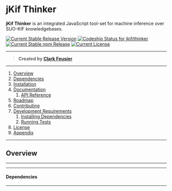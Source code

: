 # jKif Thinker

**jKif Thinker** is an integrated JavaScript tool-set for machine inference over SUO-KIF knowledgebases.

[ ![Current Stable Release Version](https://img.shields.io/badge/version-1.0.0-blue.svg)](https://github.com/jkif/thinker/releases)
[ ![Codeship Status for jkif/thinker](https://img.shields.io/badge/build-passing-brightgreen.svg)](https://codeship.com/projects/124475/)
[ ![Current Stable npm Release](https://img.shields.io/badge/npm-install%20jkif--thinker-lightgrey.svg)](https://www.npmjs.com/package/jkif-thinker)
[ ![Current License](https://img.shields.io/badge/License-MIT-blue.svg)](LICENSE)

---

> **Created by [Clark Feusier](http://clarkfeusier.com/pages/about)**

---

1. [Overview](#overview)
1. [Dependencies](#dependencies)
1. [Installation](#installation)
1. [Documentation](#documentation)
    1. [API Reference](#api-reference)
1. [Roadmap](#roadmap)
1. [Contributing](#contributing-to-jkif-thinker)
1. [Development Requirements](#development-requirements)
    1. [Installing Dependencies](#installing-dependencies)
    1. [Running Tests](#running-tests)
1. [License](#license)
1. [Appendix](#appendix)

---

## Overview

<!-- The **jKif Parser** facilitates the transmission and growth of formal knowledge by providing JavaScript access to the vast stores of open SUO-KIF ontologies and factbases.

**Formal knowledge** is good for computers because it can be ***inferred over*** to generate new knowledge, with guaranteed consistency, given consistent input. Such guarantee cannot be made when reasoning over informal taxonomies constructed in RDF/OWL/AIF+, resulting in near uselessness for machine learning purposes.

**SUO-KIF** is used to symbolize large, formal, open ontologies and factbases like SUMO and MILO. Also, it is easy to **write** your own domain-specific facts or ontologies in SUO-KIF.

However, access to said open ontologies and factbases is restricted because there are *few quality open-source parsers of SUO-KIF*.

Enter the **jKif Parser** &mdash; providing simple JavaScript access to SUO-KIF, and thus, providing JavaScript access to the formal ontologies and factbases written in SUO-KIF. -->

---

<!-- To learn more about knowledge representation, SUO-KIF, formal ontology, SUMO, Jison, or parsers, please explore the [appendix](#appendix). -->

---

#### Dependencies

<!-- - [Jison](http://zaach.github.io/jison/docs/) &mdash; generates LALR(1) parser
- [Bluebird](https://github.com/petkaantonov/bluebird) &mdash; creates a Promise-interface for parser methods
- [JSONFile](https://www.npmjs.com/package/jsonfile) &mdash; writes parser output to file in formatted JSON -->

---

<!-- ## Installation

**jKif Parser** is available as an npm package.

***Install module from command-line***

```sh
npm install jkif-parser
```

***Require module for use in desired file***

```js
var jkParser = require('jkif-parser');
```

---

## Documentation

### *jKif Parser*

This object provides an object-oriented API for parsing SUO-KIF into JavaScript, as well as utility methods for handling the parsed output.

```js
var Parser = require('jkif-parser');
```

### API Reference

- [**`parse`**](#parse)
- [**`parseFile`**](#parseFile)
- [**`parseFileP`**](#parseFileP)
- [**`writeParsedToFile`**](#writeParsedToFile)
- [**`writeParsedToFileP`**](#writeParsedToFileP)

#### parse

#### `parse(suoKif: string): KIFNode<T>`

Synchronously parses string of SUO-KIF into an Abstract Syntax Tree represented by a JavaScript `KIFNode`.

```js
Parser.parse('(instance ?FIDDLE Dog)');

// Output JavaScript AST
{
  type: 'KIFNode',
  locationData: {
    first_line: 1,
    last_line: 1,
    first_column: 0,
    last_column: 22
  },
  expressions: [
    {
      type: 'RelSentNode',
      locationData: { ... },
      constant: {
        type: 'WordNode',
        locationData: { ... },
        word: 'instance'
      },
      argumentList: [
        {
          type: 'VariableNode',
          locationData: { ... },
          variableType: 'IND',
          variableName: 'FIDDLE'
        },
        {
          type: 'WordNode',
          locationData: { ... },
          word: 'Dog'
        }
      ]
    }
  ]
}
```

#### parseFile

#### `parseFile(filePath: string, cb: function): void`

Asynchronously parses a file of SUO-KIF into an Abstract Syntax Tree represented by a JavaScript `KIFNode`, which is then passed to the callback function on invocation.

The callback function will receive two arguments &mdash; an `error` and a `KIFNode` (an AST of the parsed file). The `error` will be null if the parsing was successful.

```js
Parser.parseFile('filePathToSomeSUOKIF', function(error, kifNode) {
  if (!error) {
    // do something with the kifNode AST
  }
});
```

**N.B.** &mdash; this is a side-effect function, which returns `undefined`.

#### parseFileP

#### `parseFileP(filePath: string): Promise<T>`

Asynchronously parses a file of SUO-KIF into an Abstract Syntax Tree represented by a JavaScript `KIFNode`, which is then used as the resolution of the `parseFileP` promise.

To access the output of the parsing, register a `then` handler on the promise.

If the parsing fails, the error can be handled by registering a `catch` handler on the promise.

```js
Parser.parseFileP('filePathToSomeSUOKIF').then(function(kifNode) {
  // do something with the kifNode AST
}).catch(function(error) {
  // do something with the error if the parsing fails
});
```

#### writeParsedToFile

#### `writeParsedToFile(filePath: string, parsed: KIFNode, cb: function): void`

Asynchronously writes *parsed* SUO-KIF to a file, invoking the supplied callback function with the results of the write operation.

The callback function will receive one argument &mdash; an `error`. The `error` will be null if the parsing was successful.

```js
var kifString = '(exists (?FIDDLE ?CLARK)
                    (and
                      (instance ?FIDDLE Dog)
                      (loves ?FIDDLE ?CLARK)))';
var parsed = Parser.parse(kifString);

Parser.writeParsedToFile('filePath', parsed, function(error) {
  if (!error) {
    // your file should now have the AST in JSON format
  }
});
```

**N.B.** &mdash; this is a side-effect function, which returns `undefined`.

#### writeParsedToFileP

#### `writeParsedToFileP(filePath: string, parsed: KIFNode): Promise<T>`

Asynchronously writes *parsed* SUO-KIF to a file, returning a promise.

If the write operation is successful, then the promise value will resolve as `null`. If the write operation fails, you can register a `catch` handler function to receive the `error` from the promise resolution.

```js
var kifString = '(exists (?FIDDLE ?CLARK)
                    (and
                      (instance ?FIDDLE Dog)
                      (loves ?FIDDLE ?CLARK)))';
var parsed = Parser.parse(kifString);

Parser.writeParsedToFileP('filePath', parsed).catch(function(error) {
  // handle the error
  // if this is not run, the parsed was written to the file successfully
});
```

---

## Roadmap

The future of jKif Parser is managed through this repository's **Issues** &mdash; [view the roadmap here](https://github.com/jkif/parser/issues).

## Contributing to jKif Parser

We welcome contributions, but please read our [contribution guidelines](CONTRIBUTING.md) before submitting your work. The development requirements and instructions are below.

## Development Requirements

- Node 0.10.x
- npm 2.x.x
- Mocha
- Chai
- Jison
- Bluebird
- JSONFile

### Installing Dependencies

Install Node (bundled with npm) using [Homebrew](http://brew.sh/):

```sh
brew install node
```

Install project and development dependencies using npm:

```sh
npm install
```

### Running Tests

After installing the above dependencies, tests can be run using the following command:

```sh
npm test
```

## License

jKif Parser - Lexical Analysis and Parsing of SUO-KIF into JavaScript Objects

Copyright (C) 2015 Clark Feusier <cfeusier@gmail.com> - All Rights Reserved

Permission is hereby granted, free of charge, to any person obtaining a copy of this software and associated documentation files (the "Software"), to deal in the Software without restriction, including without limitation the rights to use, copy, modify, merge, publish, distribute, sublicense, and/or sell copies of the Software, and to permit persons to whom the Software is furnished to do so, subject to the following conditions:

The above copyright notice and this permission notice shall be included in all copies or substantial portions of the Software.

THE SOFTWARE IS PROVIDED "AS IS", WITHOUT WARRANTY OF ANY KIND, EXPRESS OR IMPLIED, INCLUDING BUT NOT LIMITED TO THE WARRANTIES OF MERCHANTABILITY, FITNESS FOR A PARTICULAR PURPOSE AND NONINFRINGEMENT. IN NO EVENT SHALL THE AUTHORS OR COPYRIGHT HOLDERS BE LIABLE FOR ANY CLAIM, DAMAGES OR OTHER LIABILITY, WHETHER IN AN ACTION OF CONTRACT, TORT OR OTHERWISE, ARISING FROM, OUT OF OR IN CONNECTION WITH THE SOFTWARE OR THE USE OR OTHER DEALINGS IN THE SOFTWARE.

---

## Appendix

#### SUO-KIF

[SUO-KIF] [1] was derived from [KIF] [2] by [Adam Pease] [3] and [Ian Niles] [4] for the construction of [SUMO] [5]. KIF, the Knowledge Interchange Format, is an Erlang-based language used for the formal representation and interchange of knowledge. KIF and SUO-KIF have **declarative semantics** and are **logically complete**, contra languages like *Prolog* and *SQL*. SUO-KIF was designed primarily for the ***authoring*** of knowledge, which makes it more amenable to ontology design than vanilla KIF.

[1]: http://sigmakee.cvs.sourceforge.net/viewvc/sigmakee/sigma/suo-kif.pdf "SUO-KIF"
[2]: https://www.cs.auckland.ac.nz/courses/compsci367s2c/resources/kif.pdf "KIF"
[3]: http://www.adampease.org/professional/ "Adam Pease"
[4]: https://www.linkedin.com/pub/ian-niles/2/1b6/a69 "Ian Niles"
[5]: http://www.adampease.org/OP/ "SUMO"

#### Ontologies and SUMO

The market-wide move, from the *informal* taxonomies of the 'semantic web' to the *formal* ontologies of the new 'cognitive web', is a strong indicator &mdash; even small sets of axiomatized knowledge are more powerful than large bodies of informally structured data.

**Why?** Formal knowledge can be used to generate new knowledge; informal specifications can do no such thing because there is a possibility for inconsistency in the specifications. If we can provide a consistent semantics to our concepts and data, then meanings are not dependent on a particular inference implementation &mdash; enter **maching learning**.

If formal knowledge is good, than open formal knowledge is better, and more open formal knowledge is best. This is the reasoning that led me to choose SUO-KIF as the origin language for the **jKif Parser**.

The largest formal public ontology in existence today, the **Suggested Upper Merged Ontology** (SUMO), is written in SUO-KIF. SUMO is the *only* formal ontology to be mapped to the complete WordNet lexicon. SUMO, and its domain-specific ontologies, consists of over 25,000 terms and more than 80,000 axioms. SUMO has been merged with millions of instance facts from YAGO (Wikipedia). Finally, SUMO is free and owned by the IEEE.

I want to get SUMO into the hands of the world's engineers &mdash; JavaScript seemed like a logical choice for a target language on top of which to expose an API for querying and manipulating SUO-KIF (the next library jKif will release).

#### Jison and Parser Generators

[**Jison**](http://zaach.github.io/jison/docs/) is a JavaScript parser generator, based closely on the famous Yacc and Bison. Jison also includes a lexical analyzer that is very similar to Lex/Flex. Jison is probably most well-known for its use in generation of the parsers used in the CoffeeScript and handlebars.js compilers.

Jison, like most parser generators, takes a lexical scanner and [**context-free grammar**](http://en.wikipedia.org/wiki/Context-free_grammar) as input, and spits out a parser that can be used to parse the langauge described by the input grammar.

The generated parser algorithm is an LALR(1) **shift-reduce** algorithm &mdash; shifting tokens onto a parse stack until a rule is recognized, at which point the matching tokens are reduced to the result of a combination action described by the matched rule. This is a **bottom-up** approach to parsing, keeping a single look-ahead token, as described [here](http://dinosaur.compilertools.net/bison/bison_8.html#SEC68).

#### [Back to Top](#) -->